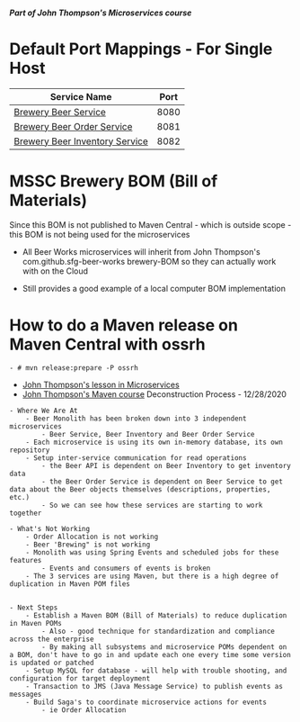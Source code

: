 ##### Part of John Thompson's Microservices course

# Default Port Mappings - For Single Host
| Service Name | Port | 
| --------| -----|
| [Brewery Beer Service](https://github.com/kawgh1/mssc-beer-service) | 8080 |
| [Brewery Beer Order Service](https://github.com/kawgh1/mssc-beer-order-service) | 8081 |
| [Brewery Beer Inventory Service](https://github.com/kawgh1/mssc-beer-inventory-service) | 8082 |

# MSSC Brewery BOM (Bill of Materials)

Since this BOM is not published to Maven Central - which is outside scope - this BOM is not being used for the microservices
- All Beer Works microservices will inherit from John Thompson's com.github.sfg-beer-works brewery-BOM so they can actually work with on the Cloud

- Still provides a good example of a local computer BOM implementation


# How to do a Maven release on Maven Central with ossrh
    - # mvn release:prepare -P ossrh
   - [John Thompson's lesson in Microservices](#https://www.udemy.com/course/spring-boot-microservices-with-spring-cloud-beginner-to-guru/learn/lecture/17179256)
   - [John Thompson's Maven course](#https://www.udemy.com/course/apache-maven-beginner-to-guru/)
Deconstruction Process - 12/28/2020

	- Where We Are At
		- Beer Monolith has been broken down into 3 independent microservices
			- Beer Service, Beer Inventory and Beer Order Service
		- Each microservice is using its own in-memory database, its own repository
		- Setup inter-service communication for read operations
			- the Beer API is dependent on Beer Inventory to get inventory data 
			- the Beer Order Service is dependent on Beer Service to get data about the Beer objects themselves (descriptions, properties, etc.)
			- So we can see how these services are starting to work together

	- What's Not Working
		- Order Allocation is not working
		- Beer 'Brewing" is not working
		- Monolith was using Spring Events and scheduled jobs for these features
			- Events and consumers of events is broken
		- The 3 services are using Maven, but there is a high degree of duplication in Maven POM files


	- Next Steps
		- Establish a Maven BOM (Bill of Materials) to reduce duplication in Maven POMs
			- Also - good technique for standardization and compliance across the enterprise
			- By making all subsystems and microservice POMs dependent on a BOM, don't have to go in and update each one every time some version is updated or patched
		- Setup MySQL for database - will help with trouble shooting, and configuration for target deployment
		- Transaction to JMS (Java Message Service) to publish events as messages
		- Build Saga's to coordinate microservice actions for events
			- ie Order Allocation